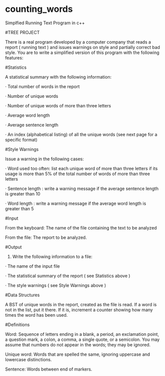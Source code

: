 # counting_words
Simplfied Running Text Program in c++

#TREE PROJECT

There is a real program developed by a computer company that reads a report ( running text ) and issues warnings on style and partially correct bad style. You are to write a simplified version of this program with the following features:

#Statistics

A statistical summary with the following information:

· Total number of words in the report

· Number of unique words

· Number of unique words of more than three letters

· Average word length

· Average sentence length

· An index (alphabetical listing) of all the unique words (see next page for a specific format)

#Style Warnings

Issue a warning in the following cases:

· Word used too often: list each unique word of more than three letters if its usage is more than 5% of the total number of words of more than three letters

· Sentence length : write a warning message if the average sentence length is greater than 10

· Word length : write a warning message if the average word length is greater than 5

#Input

From the keyboard: The name of the file containing the text to be analyzed

From the file: The report to be analyzed.

#Output

1. Write the following information to a file:

· The name of the input file

· The statistical summary of the report ( see Statistics above )

· The style warnings ( see Style Warnings above )

#Data Structures

A BST of unique words in the report, created as the file is read. If a word is not in the list, put it there. If it is, increment a counter showing how many times the word has been used.

#Definitions

Word: Sequence of letters ending in a blank, a period, an exclamation point, a question mark, a colon, a comma, a single quote, or a semicolon. You may assume that numbers do not appear in the words; they may be ignored.

Unique word: Words that are spelled the same, ignoring uppercase and lowercase distinctions.

Sentence: Words between end of markers.
